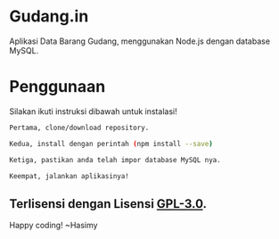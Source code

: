 # Gudang.in
Aplikasi Data Barang Gudang, menggunakan Node.js dengan database MySQL.

# Penggunaan

Silakan ikuti instruksi dibawah untuk instalasi!

```sh
Pertama, clone/download repository.

Kedua, install dengan perintah (npm install --save)

Ketiga, pastikan anda telah impor database MySQL nya.

Keempat, jalankan aplikasinya!

```

## Terlisensi dengan Lisensi [GPL-3.0](https://raw.githubusercontent.com/hasimy-as/Gudang.in/master/LICENSE).

Happy coding!
~Hasimy



